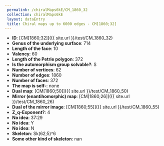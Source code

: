 ```yaml
--- 
 permalink: /chiralMaps6kE/CM_1860_32 
 collection: chiralMaps6kE
 layout: dataEntry
 title: Chiral maps up to 6000 edges - CM[1860;32]
---
```


- **ID**: [CM[1860;32]]({{ site.url }}/test/CM_1860_32)
- **Genus of the underlying surface**: 714
- **Length of the face**: 10
- **Valency**: 60
- **Length of the Petrie polygon**: 372
- **Is the automorphism group solvable?**: S
- **Number of vertices**: 62
- **Number of edges**: 1860
- **Number of faces**: 372
- **The map is self-**: none
- **Dual map**: [CM[1860;50]]({{ site.url }}/test/CM_1860_50)
- **Mirror (enantihomorphic) map**: [CM[1860;26]]({{ site.url }}/test/CM_1860_26)
- **Dual of the mirror image**: [CM[1860;55]]({{ site.url }}/test/CM_1860_55)
- **Z_q-Exponent?**: 4
- **No idea**:  37:29
- **No idea**: Y
- **No idea**: N
- **Skeleton**: Sk(62;5)^6
- **Some other kind of skeleton**: nan
